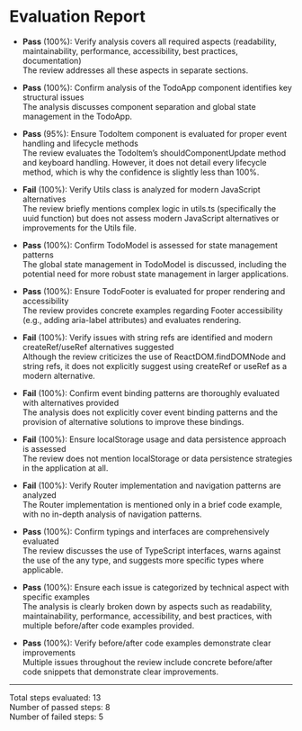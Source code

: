 # Evaluation Report

- **Pass** (100%): Verify analysis covers all required aspects (readability, maintainability, performance, accessibility, best practices, documentation)  
  The review addresses all these aspects in separate sections.

- **Pass** (100%): Confirm analysis of the TodoApp component identifies key structural issues  
  The analysis discusses component separation and global state management in the TodoApp.

- **Pass** (95%): Ensure TodoItem component is evaluated for proper event handling and lifecycle methods  
  The review evaluates the TodoItem’s shouldComponentUpdate method and keyboard handling. However, it does not detail every lifecycle method, which is why the confidence is slightly less than 100%.

- **Fail** (100%): Verify Utils class is analyzed for modern JavaScript alternatives  
  The review briefly mentions complex logic in utils.ts (specifically the uuid function) but does not assess modern JavaScript alternatives or improvements for the Utils file.

- **Pass** (100%): Confirm TodoModel is assessed for state management patterns  
  The global state management in TodoModel is discussed, including the potential need for more robust state management in larger applications.

- **Pass** (100%): Ensure TodoFooter is evaluated for proper rendering and accessibility  
  The review provides concrete examples regarding Footer accessibility (e.g., adding aria-label attributes) and evaluates rendering.

- **Fail** (100%): Verify issues with string refs are identified and modern createRef/useRef alternatives suggested  
  Although the review criticizes the use of ReactDOM.findDOMNode and string refs, it does not explicitly suggest using createRef or useRef as a modern alternative.

- **Fail** (100%): Confirm event binding patterns are thoroughly evaluated with alternatives provided  
  The analysis does not explicitly cover event binding patterns and the provision of alternative solutions to improve these bindings.

- **Fail** (100%): Ensure localStorage usage and data persistence approach is assessed  
  The review does not mention localStorage or data persistence strategies in the application at all.

- **Fail** (100%): Verify Router implementation and navigation patterns are analyzed  
  The Router implementation is mentioned only in a brief code example, with no in-depth analysis of navigation patterns.

- **Pass** (100%): Confirm typings and interfaces are comprehensively evaluated  
  The review discusses the use of TypeScript interfaces, warns against the use of the any type, and suggests more specific types where applicable.

- **Pass** (100%): Ensure each issue is categorized by technical aspect with specific examples  
  The analysis is clearly broken down by aspects such as readability, maintainability, performance, accessibility, and best practices, with multiple before/after code examples provided.

- **Pass** (100%): Verify before/after code examples demonstrate clear improvements  
  Multiple issues throughout the review include concrete before/after code snippets that demonstrate clear improvements.

---

Total steps evaluated: 13  
Number of passed steps: 8  
Number of failed steps: 5
